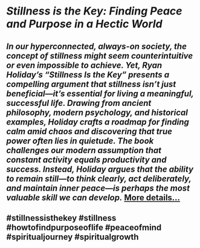 # *Stillness is the Key: Finding Peace and Purpose in a Hectic World*
## *In our hyperconnected, always-on society, the concept of stillness might seem counterintuitive or even impossible to achieve. Yet, Ryan Holiday’s “Stillness Is the Key” presents a compelling argument that stillness isn’t just beneficial—it’s essential for living a meaningful, successful life. Drawing from ancient philosophy, modern psychology, and historical examples, Holiday crafts a roadmap for finding calm amid chaos and discovering that true power often lies in quietude. The book challenges our modern assumption that constant activity equals productivity and success. Instead, Holiday argues that the ability to remain still—to think clearly, act deliberately, and maintain inner peace—is perhaps the most valuable skill we can develop.* [More details…](https://spiritualkhazaana.com/stillness-is-the-key-find-peace-and-purpose/)
## #stillnessisthekey #stillness #howtofindpurposeoflife #peaceofmind #spiritualjourney #spiritualgrowth
